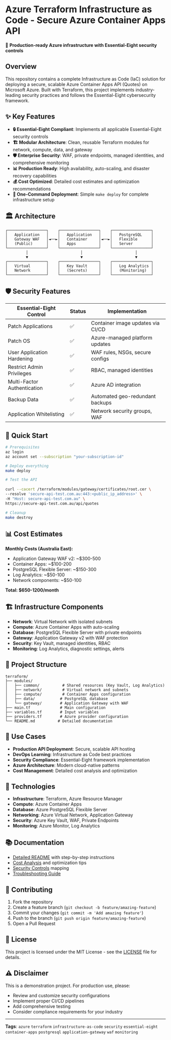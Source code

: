 # Azure Terraform Infrastructure as Code - Secure Azure Container Apps API

🚀 **Production-ready Azure infrastructure with Essential-Eight security controls**

## Overview

This repository contains a complete Infrastructure as Code (IaC) solution for deploying a secure, scalable Azure Container Apps API (Quotes) on Microsoft Azure. Built with Terraform, this project implements industry-leading security practices and follows the Essential-Eight cybersecurity framework.

## ✨ Key Features

- **🔒 Essential-Eight Compliant**: Implements all applicable Essential-Eight security controls
- **🏗️ Modular Architecture**: Clean, reusable Terraform modules for network, compute, data, and gateway
- **🛡️ Enterprise Security**: WAF, private endpoints, managed identities, and comprehensive monitoring
- **📊 Production Ready**: High availability, auto-scaling, and disaster recovery capabilities
- **💰 Cost Optimized**: Detailed cost estimates and optimization recommendations
- **🚀 One-Command Deployment**: Simple `make deploy` for complete infrastructure setup

## 🏛️ Architecture

```
┌─────────────────┐    ┌─────────────────┐    ┌─────────────────┐
│   Application   │    │   Application   │    │   PostgreSQL    │
│   Gateway WAF   │◄──►│   Container     │◄──►│   Flexible      │
│   (Public)      │    │   Apps          │    │   Server        │
└─────────────────┘    └─────────────────┘    └─────────────────┘
         │                       │                       │
         ▼                       ▼                       ▼
┌─────────────────┐    ┌─────────────────┐    ┌─────────────────┐
│   Virtual       │    │   Key Vault     │    │   Log Analytics │
│   Network       │    │   (Secrets)     │    │   (Monitoring)  │
└─────────────────┘    └─────────────────┘    └─────────────────┘
```

## 🛡️ Security Features

| Essential-Eight Control | Status | Implementation |
|------------------------|--------|---------------|
| Patch Applications | ✅ | Container image updates via CI/CD |
| Patch OS | ✅ | Azure-managed platform updates |
| User Application Hardening | ✅ | WAF rules, NSGs, secure configs |
| Restrict Admin Privileges | ✅ | RBAC, managed identities |
| Multi-Factor Authentication | ✅ | Azure AD integration |
| Backup Data | ✅ | Automated geo-redundant backups |
| Application Whitelisting | ✅ | Network security groups, WAF |

## 🚀 Quick Start

```bash
# Prerequisites
az login
az account set --subscription "your-subscription-id"

# Deploy everything
make deploy

# Test the API
    
curl --cacert /terraform/modules/gateway/certificates/root.cer \
--resolve 'secure-api-test.com.au:443:<public_ip_address>' \
-H "Host: secure-api-test.com.au" \
https://secure-api-test.com.au/api/quotes

# Cleanup
make destroy
```

## 📊 Cost Estimates

**Monthly Costs (Australia East):**
- Application Gateway WAF v2: ~$300-500
- Container Apps: ~$100-200  
- PostgreSQL Flexible Server: ~$150-300
- Log Analytics: ~$50-100
- Network components: ~$50-100

**Total: $650-1200/month**

## 🏗️ Infrastructure Components

- **Network**: Virtual Network with isolated subnets
- **Compute**: Azure Container Apps with auto-scaling
- **Database**: PostgreSQL Flexible Server with private endpoints
- **Gateway**: Application Gateway v2 with WAF protection
- **Security**: Key Vault, managed identities, RBAC
- **Monitoring**: Log Analytics, diagnostic settings, alerts

## 📁 Project Structure

```
terraform/
├── modules/
│   ├── common/          # Shared resources (Key Vault, Log Analytics)
│   ├── network/         # Virtual network and subnets
│   ├── compute/         # Container Apps configuration
│   ├── data/           # PostgreSQL database
│   └── gateway/        # Application Gateway with WAF
├── main.tf             # Main configuration
├── variables.tf        # Input variables
├── providers.tf        # Azure provider configuration
└── README.md          # Detailed documentation
```

## 🎯 Use Cases

- **Production API Deployment**: Secure, scalable API hosting
- **DevOps Learning**: Infrastructure as Code best practices
- **Security Compliance**: Essential-Eight framework implementation
- **Azure Architecture**: Modern cloud-native patterns
- **Cost Management**: Detailed cost analysis and optimization

## 🔧 Technologies

- **Infrastructure**: Terraform, Azure Resource Manager
- **Compute**: Azure Container Apps
- **Database**: Azure PostgreSQL Flexible Server
- **Networking**: Azure Virtual Network, Application Gateway
- **Security**: Azure Key Vault, WAF, Private Endpoints
- **Monitoring**: Azure Monitor, Log Analytics

## 📚 Documentation

- [Detailed README](terraform/README.md) with step-by-step instructions
- [Cost Analysis](terraform/README.md#cost-notes) and optimization tips
- [Security Controls](terraform/README.md#essential-eight-controls-implementation) mapping
- [Troubleshooting Guide](terraform/README.md#troubleshooting)

## 🤝 Contributing

1. Fork the repository
2. Create a feature branch (`git checkout -b feature/amazing-feature`)
3. Commit your changes (`git commit -m 'Add amazing feature'`)
4. Push to the branch (`git push origin feature/amazing-feature`)
5. Open a Pull Request

## 📄 License

This project is licensed under the MIT License - see the [LICENSE](LICENSE) file for details.

## ⚠️ Disclaimer

This is a demonstration project. For production use, please:
- Review and customize security configurations
- Implement proper CI/CD pipelines
- Add comprehensive testing
- Consider compliance requirements for your industry

---

**Tags**: `azure` `terraform` `infrastructure-as-code` `security` `essential-eight` `container-apps` `postgresql` `application-gateway` `waf` `monitoring` 
